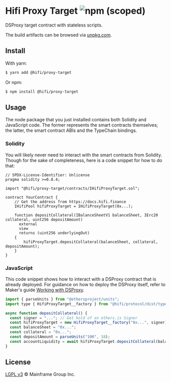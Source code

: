# Hifi Proxy Target ![npm (scoped)](https://img.shields.io/npm/v/@hifi/proxy-target)

DSProxy target contract with stateless scripts.

The build artifacts can be browsed via [unpkg.com](https://unpkg.com/browse/@hifi/proxy-target@latest/).

## Install

With yarn:

```bash
$ yarn add @hifi/proxy-target
```

Or npm:

```bash
$ npm install @hifi/proxy-target
```

## Usage

The node package that you just installed contains both Solidity and JavaScript code. The former represents the smart contracts
themselves; the latter, the smart contract ABIs and the TypeChain bindings.

### Solidity

You will likely never need to interact with the smart contracts from Solidity. Though for the sake of completeness, here is a code snippet for how to do that:

```solidity
// SPDX-License-Identifier: Unlicense
pragma solidity >=0.8.4;

import "@hifi/proxy-target/contracts/IHifiProxyTarget.sol";

contract YourContract {
    // Get the address from https://docs.hifi.finance
    IHifiPool hifiProxyTarget = IHifiProxyTarget(0x...);

    function depositCollateral(IBalanceSheetV1 balanceSheet, IErc20 collateral, uint256 depositAmount)
      external
      view
      returns (uint256 underlyingOut)
    {
        hifiProxyTarget.depositCollateral(balanceSheet, collateral, depositAmount);
    }
}
```

### JavaScript

This code snippet shows how to interact with a DSProxy contract that is already deployed. For guidance on how to
deploy the DSProxy itself, refer to Maker's guide [Working with
DSProxy](https://github.com/makerdao/developerguides/blob/master/devtools/working-with-dsproxy/working-with-dsproxy.md).

```js
import { parseUnits } from "@ethersproject/units";
import type { HifiProxyTarget__factory } from "@hifi/protocol/dist/types/factories/HifiProxyTarget__factory";

async function depositCollateral() {
  const signer = "..."; // Get hold of an ethers.js Signer
  const hifiProxyTarget = new HifiProxyTarget__factory("0x...", signer); // Get the address from https://docs.hifi.finance
  const balanceSheet = "0x...";
  const collateral = "0x...";
  const depositAmount = parseUnits("100", 18);
  const accountLiquidity = await hifiProxyTarget.depositCollateral(balanceSheet, collateral, depositAmount);
}
```

## License

[LGPL v3](./LICENSE.md) © Mainframe Group Inc.
